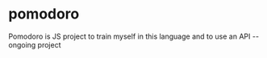 # pomodoro
 Pomodoro is JS project to train myself in this language and to use an API -- ongoing project
